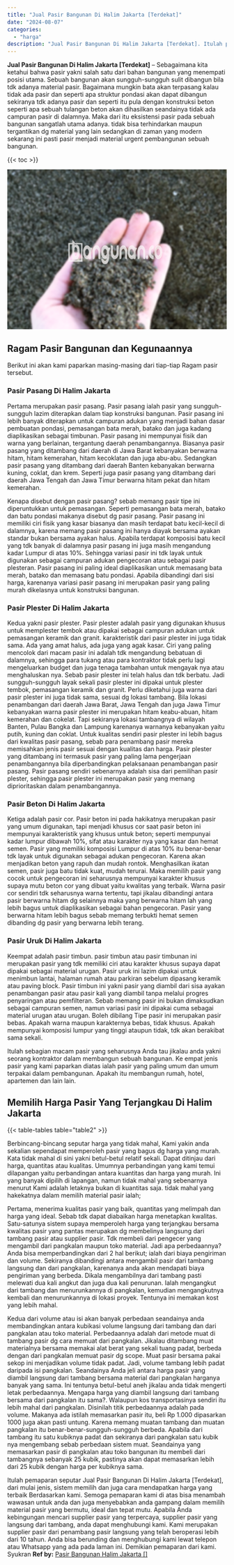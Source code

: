 ```yaml
---
title: "Jual Pasir Bangunan Di Halim Jakarta [Terdekat]"
date: "2024-08-07"
categories: 
  - "harga"
description: "Jual Pasir Bangunan Di Halim Jakarta [Terdekat]. Itulah pemaparan seputar Jual Pasir Bangunan Di Halim Jakarta [Terdekat], dari mulai jenis, sistem memilih..."
---
```


**Jual Pasir Bangunan Di Halim Jakarta \[Terdekat\]** – Sebagaimana kita ketahui bahwa pasir yakni salah satu dari bahan bangunan yang menempati posisi utama. Sebuah bangunan akan sungguh-sungguh sulit dibangun bila tdk adanya material pasir. Bagaimana mungkin bata akan terpasang kalau tidak ada pasir dan seperti apa struktur pondasi akan dapat dibangun sekiranya tdk adanya pasir dan seperti itu pula dengan konstruksi beton seperti apa sebuah tulangan beton akan dihasilkan seandainya tidak ada campuran pasir di dalamnya. Maka dari itu eksistensi pasir pada sebuah bangunan sangatlah utama adanya. tidak bisa terhindarkan maupun tergantikan dg material yang lain sedangkan di zaman yang modern sekarang ini pasti pasir menjadi material urgent pembangunan sebuah bangunan.

{{< toc >}}

![Jual Pasir Bangunan Di Halim Jakarta [Terdekat]](/images/jual-pasir-bangunan-52.png)

## Ragam Pasir Bangunan dan Kegunaannya

Berikut ini akan kami paparkan masing-masing dari tiap-tiap Ragam pasir tersebut.

### Pasir Pasang Di Halim Jakarta

Pertama merupakan pasir pasang. Pasir pasang ialah pasir yang sungguh-sungguh lazim diterapkan dalam tiap konstruksi bangunan. Pasir pasang ini lebih banyak diterapkan untuk campuran adukan yang menjadi bahan dasar pembuatan pondasi, pemasangan bata merah, batako dan juga kadang diaplikasikan sebagai timbunan. Pasir pasang ini mempunyai fisik dan warna yang berlainan, tergantung daerah penambangannya. Biasanya pasir pasang yang ditambang dari daerah di Jawa Barat kebanyakan berwarna hitam, hitam kemerahan, hitam kecoklatan dan juga abu-abu. Sedangkan pasir pasang yang ditambang dari daerah Banten kebanyakan berwarna kuning, coklat, dan krem. Seperti juga pasir pasang yang ditambang dari daerah Jawa Tengah dan Jawa Timur berwarna hitam pekat dan hitam kemerahan.

Kenapa disebut dengan pasir pasang? sebab memang pasir tipe ini diperuntukkan untuk pemasangan. Seperti pemasangan bata merah, batako dan batu pondasi makanya disebut dg pasir pasang. Pasir pasang ini memiliki ciri fisik yang kasar biasanya dan masih terdapat batu kecil-kecil di dalamnya, karena memang pasir pasang ini hanya diayak bersama ayakan standar bukan bersama ayakan halus. Apabila terdapat komposisi batu kecil yang tdk banyak di dalamnya pasir pasang ini juga masih mengandung kadar Lumpur di atas 10%. Sehingga variasi pasir ini tdk layak untuk digunakan sebagai campuran adukan pengecoran atau sebagai pasir plesteran. Pasir pasang ini paling ideal diaplikasikan untuk memasang bata merah, batako dan memasang batu pondasi. Apabila dibandingi dari sisi harga, karenanya variasi pasir pasang ini merupakan pasir yang paling murah dikelasnya untuk konstruksi bangunan.

### Pasir Plester Di Halim Jakarta

Kedua yakni pasir plester. Pasir plester adalah pasir yang digunakan khusus untuk memplester tembok atau dipakai sebagai campuran adukan untuk pemasangan keramik dan granit. karakteristik dari pasir plester ini juga tidak sama. Ada yang amat halus, ada juga yang agak kasar. Ciri yang paling mencolok dari macam pasir ini adalah tdk mengandung bebatuan di dalamnya, sehingga para tukang atau para kontraktor tidak perlu lagi mengeluarkan budget dan juga tenaga tambahan untuk mengayak nya atau menghaluskan nya. Sebab pasir plester ini telah halus dan tdk berbatu. Jadi sungguh-sungguh layak sekali pasir plester ini dipakai untuk plester tembok, pemasangan keramik dan granit. Perlu diketahui juga warna dari pasir plester ini juga tidak sama, sesuai dg lokasi tambang. Bila lokasi penambangan dari daerah Jawa Barat, Jawa Tengah dan juga Jawa Timur kebanyakan warna pasir plester ini merupakan hitam keabu-abuan, hitam kemerahan dan cokelat. Tapi sekiranya lokasi tambangnya di wilayah Banten, Pulau Bangka dan Lampung karenanya warnanya kebanyakan yaitu putih, kuning dan coklat. Untuk kualitas sendiri pasir plester ini lebih bagus dari kwalitas pasir pasang, sebab para penambang pasir mereka memisahkan jenis pasir sesuai dengan kualitas dan harga. Pasir plester yang ditambang ini termasuk pasir yang paling lama pengerjaan penambangannya bila diperbandingkan pelaksanaan penambangan pasir pasang. Pasir pasang sendiri sebenarnya adalah sisa dari pemilihan pasir plester, sehingga pasir plester ini merupakan pasir yang memang diprioritaskan dalam penambangannya.

### Pasir Beton Di Halim Jakarta

Ketiga adalah pasir cor. Pasir beton ini pada hakikatnya merupakan pasir yang umum digunakan, tapi menjadi khusus cor saat pasir beton ini mempunyai karakteristik yang khusus untuk beton; seperti mempunyai kadar lumpur dibawah 10%, sifat atau karakter nya yang kasar dan hemat semen. Pasir yang memiliki komposisi Lumpur di atas 10% itu benar-benar tdk layak untuk digunakan sebagai adukan pengecoran. Karena akan menjadikan beton yang rapuh dan mudah rontok. Menghasilkan ikatan semen, pasir juga batu tidak kuat, mudah terurai. Maka memilih pasir yang cocok untuk pengecoran ini seharusnya mempunyai karakter khusus supaya mutu beton cor yang dibuat yaitu kwalitas yang terbaik. Warna pasir cor sendiri tdk seharusnya warna tertentu, tapi jikalau dibandingi antara pasir berwarna hitam dg selainnya maka yang berwarna hitam lah yang lebih bagus untuk diaplikasikan sebagai bahan pengecoran. Pasir yang berwarna hitam lebih bagus sebab memang terbukti hemat semen dibanding dg pasir yang berwarna lebih terang.

### Pasir Uruk Di Halim Jakarta

Keempat adalah pasir timbun. pasir timbun atau pasir timbunan ini merupakan pasir yang tdk memiliki ciri atau karakter khusus supaya dapat dipakai sebagai material urugan. Pasir uruk ini lazim dipakai untuk menimbun lantai, halaman rumah atau parkiran sebelum dipasang keramik atau paving block. Pasir timbun ini yakni pasir yang diambil dari sisa ayakan penambangan pasir atau pasir kali yang diambil tanpa melalui progres penyaringan atau pemfilteran. Sebab memang pasir ini bukan dimaksudkan sebagai campuran semen, namun variasi pasir ini dipakai cuma sebagai material urugan atau urugan. Boleh dibilang Tipe pasir ini merupakan pasir bebas. Apakah warna maupun karakternya bebas, tidak khusus. Apakah mempunyai komposisi lumpur yang tinggi ataupun tidak, tdk akan berakibat sama sekali.

Itulah sebagian macam pasir yang seharusnya Anda tau jikalau anda yakni seorang kontraktor dalam membangun sebuah bangunan. Ke empat jenis pasir yang kami paparkan diatas ialah pasir yang paling umum dan umum terpakai dalam pembangunan. Apakah itu membangun rumah, hotel, apartemen dan lain lain.

## Memilih Harga Pasir Yang Terjangkau Di Halim Jakarta

{{< table-tables table="table2" >}}

Berbincang-bincang seputar harga yang tidak mahal, Kami yakin anda sekalian sependapat memperoleh pasir yang bagus dg harga yang murah. Kata tidak mahal di sini yakni betul-betul relatif sekali. Dapat ditinjau dari harga, quantitas atau kualitas. Umumnya perbandingan yang kami temui dilapangan yaitu perbandingan antara kuantitas dan harga yang murah. Ini yang banyak dipilih di lapangan, namun tidak mahal yang sebenarnya menurut Kami adalah letaknya bukan di kuantitas saja. tidak mahal yang hakekatnya dalam memilih material pasir ialah;

Pertama, menerima kualitas pasir yang baik, quantitas yang melimpah dan harga yang ideal. Sebab tdk dapat diabaikan harga menetapkan kwalitas. Satu-satunya sistem supaya memperoleh harga yang terjangkau bersama kwalitas pasir yang pantas merupakan dg membelinya langsung dari tambang pasir atau supplier pasir. Tdk membeli dari pengecer yang mengambil dari pangkalan maupun toko material. Jadi apa perbedaannya? Anda bisa memperbandingkan dari 2 hal berikut; ialah dari biaya pengiriman dan volume. Sekiranya dibandingi antara mengambil pasir dari tambang langsung dan dari pangkalan, karenanya anda akan mendapati biaya pengiriman yang berbeda. Dikala mengambilnya dari tambang pasti melewati dua kali angkut dan juga dua kali penurunan. Ialah mengangkut dari tambang dan menurunkannya di pangkalan, kemudian mengangkutnya kembali dan menurunkannya di lokasi proyek. Tentunya ini memakan kost yang lebih mahal.

Kedua dari volume atau isi akan banyak perbedaan seandainya anda membandingkan antara kubikasi volume langsung dari tambang dan dari pangkalan atau toko material. Perbedaannya adalah dari metode muat di tambang pasir dg cara memuat dari pangkalan. Jikalau ditambang muat materialnya bersama memakai alat berat yang sekali tuang padat, berbeda dengan dari pangkalan memuat pasir dg scope. Muat pasir bersama pakai sekop ini menjadikan volume tidak padat. Jadi, volume tambang lebih padat daripada isi pangkalan. Seandainya Anda jeli antara harga pasir yang diambil langsung dari tambang bersama material dari pangkalan harganya banyak yang sama. Ini tentunya betul-betul aneh jikalau anda tidak mengerti letak perbedaannya. Mengapa harga yang diambil langsung dari tambang bersama dari pangkalan itu sama?. Walaupun kos transportasinya sendiri itu lebih mahal dari pangkalan. Disinilah titik perbedaannya adalah pada volume. Makanya ada istilah memasarkan pasir itu, beli Rp 1.000 dipasarkan 1000 juga akan pasti untung. Karena memang muatan tambang dan muatan pangkalan itu benar-benar-sungguh-sungguh berbeda. Apabila dari tambang itu satu kubiknya padat dan sekiranya dari pangkalan satu kubik nya mengembang sebab perbedaan sistem muat. Seandainya yang memasarkan pasir di pangkalan atau toko bangunan itu membeli dari tambangnya sebanyak 25 kubik, pastinya akan dapat memasarkan lebih dari 25 kubik dengan harga per kubiknya sama.

Itulah pemaparan seputar Jual Pasir Bangunan Di Halim Jakarta \[Terdekat\], dari mulai jenis, sistem memilih dan juga cara mendapatkan harga yang terbaik Berdasarkan kami. Semoga pemaparan kami di atas bisa menambah wawasan untuk anda dan juga menyebabkan anda gampang dalam memilih material pasir yang bermutu, ideal dan tepat mutu. Apabila Anda kebingungan mencari supplier pasir yang terpercaya, supplier pasir yang langsung dari tambang, anda dapat menghubungi kami. Kami merupakan supplier pasir dari penambang pasir langsung yang telah beroperasi lebih dari 10 tahun. Anda bisa berunding dan menghubungi kami lewat telepon atau Whatsapp yang ada pada laman ini. Demikian pemaparan dari kami. Syukran
**Ref by:** [Pasir Bangunan Halim Jakarta []](https://id.wikipedia.org/wiki/Pasir)
